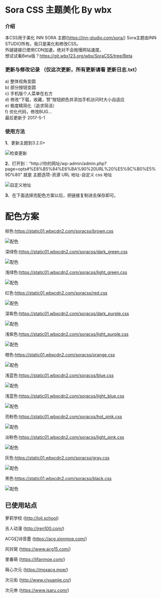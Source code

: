 # Sora CSS 主题美化 By wbx
### 介绍
本CSS用于美化 INN SORA 主题(https://inn-studio.com/sora/) Sora主题由INN STUDIO所有。我只是美化和修改CSS。<br>
外链链接已使用CDN加速，绝对不会拖慢网站速度。<br>
想试试看Beta版？https://git.wbx123.org/wbx/SoraCSS/tree/Beta

### 更新与修改记录 （仅这次更新，所有更新请看 更新日志.txt）
a)	整体视角变圆<br>
b)	部分按钮变圆<br>
c)	手机版个人菜单在右方<br>
d)	修改“下载，收藏，赞”按钮颜色并添加手机访问时大小自适应<br>
e)	极度精简化（追求简洁）<br>
f)	优化代码，修改BUG…<br>
最后更新于 2017-5-1<br>

### 使用方法
**1**、更新主题到3.2.0+

![检查更新](https://ooo.0o0.ooo/2017/04/28/59029cca59954.jpg)

**2**、打开到：“http://你的网址/wp-admin/admin.php?page=opts#%E8%B5%84%E6%BA%90%20URL%20%E5%9C%B0%E5%9D%80” 就是 主题选项-资源 URL 地址-自定义 css 地址

![自定义地址](https://ooo.0o0.ooo/2017/04/28/59029c93f089d.jpg)

**3**、在下面选择完配色方案以后，把链接复制进去保存即可。

# 配色方案

棕色:https://static01.wbxcdn2.com/soracss/brown.css

![配色](https://ooo.0o0.ooo/2017/04/28/5902bf9f9127a.jpg)

深绿色:https://static01.wbxcdn2.com/soracss/dark_green.css

![配色](https://ooo.0o0.ooo/2017/04/28/5902bf9f93fd8.jpg)

浅绿色:https://static01.wbxcdn2.com/soracss/light_green.css

![配色](https://ooo.0o0.ooo/2017/04/28/5902b7b7c86c3.jpg)

红色:https://static01.wbxcdn2.com/soracss/red.css

![配色](https://ooo.0o0.ooo/2017/04/28/5902bf9fc1f02.jpg)

深紫色:https://static01.wbxcdn2.com/soracss/dark_purple.css

![配色](https://ooo.0o0.ooo/2017/04/28/5902bfa1a8801.jpg)

浅紫色:https://static01.wbxcdn2.com/soracss/light_purple.css

![配色](https://ooo.0o0.ooo/2017/04/28/5902bfa1a4c6d.jpg)

橙色:https://static01.wbxcdn2.com/soracss/orange.css

![配色](https://ooo.0o0.ooo/2017/04/28/5902bfa1cb6eb.jpg)

浅蓝色:https://static01.wbxcdn2.com/soracss/blue.css

![配色](https://ooo.0o0.ooo/2017/04/28/5902bfa19b125.jpg)

浅蓝色:https://static01.wbxcdn2.com/soracss/light_blue.css

![配色](https://ooo.0o0.ooo/2017/04/28/5902c1d300ba5.jpg)

亮粉色:https://static01.wbxcdn2.com/soracss/hot_pink.css

![配色](https://ooo.0o0.ooo/2017/04/28/5902bfa19ef25.jpg)

淡粉色:https://static01.wbxcdn2.com/soracss/light_pink.css

![配色](https://ooo.0o0.ooo/2017/04/28/5902b7b7c6938.jpg)

灰色:https://static01.wbxcdn2.com/soracss/gray.css

![配色](https://ooo.0o0.ooo/2017/04/28/5902bfa1a2267.jpg)

黑色:https://static01.wbxcdn2.com/soracss/black.css

![配色](https://ooo.0o0.ooo/2017/04/28/5902bfa1986e4.jpg)

## 已使用站点
萝莉学校 (http://loli.school)

吉人动漫 (http://jren100.com/)

ACG幻诗音墨 (https://acg.sionmoe.com/)

风铃窝 (https://www.acg15.com/)

里番萌 (https://lifanmoe.com/)

萌心次元 (https://moxacg.moe/)

次元街 (http://www.ciyuanjie.cn/)

次元叁 (https://www.isaru.com/)
